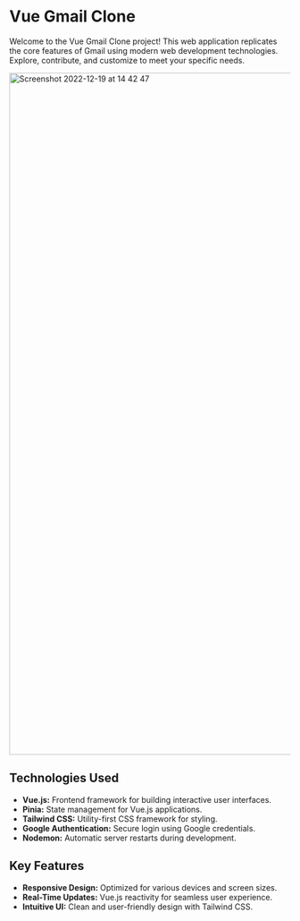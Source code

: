 # Vue Gmail Clone

Welcome to the Vue Gmail Clone project! This web application replicates the core features of Gmail using modern web development technologies. Explore, contribute, and customize to meet your specific needs.

<img width="1219" alt="Screenshot 2022-12-19 at 14 42 47" src="https://user-images.githubusercontent.com/108229029/208373071-7517e1cd-05be-4a31-964e-0f391f5ca30f.png">

## Technologies Used

- **Vue.js:** Frontend framework for building interactive user interfaces.
- **Pinia:** State management for Vue.js applications.
- **Tailwind CSS:** Utility-first CSS framework for styling.
- **Google Authentication:** Secure login using Google credentials.
- **Nodemon:** Automatic server restarts during development.

## Key Features

- **Responsive Design:** Optimized for various devices and screen sizes.
- **Real-Time Updates:** Vue.js reactivity for seamless user experience.
- **Intuitive UI:** Clean and user-friendly design with Tailwind CSS.
